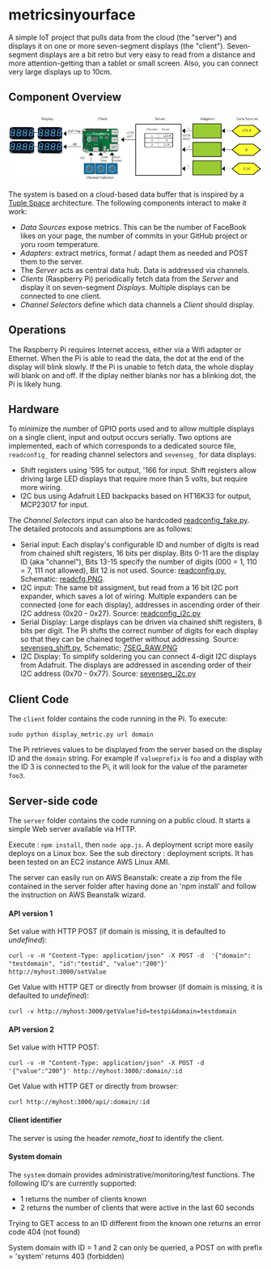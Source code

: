 # metricsinyourface

A simple IoT project that pulls data from the cloud (the "server") and displays it on one or more seven-segment displays (the "client"). Seven-segment displays are a bit retro but very easy to read from a distance and more attention-getting than a tablet or small screen. Also, you can connect very large displays up to 10cm.

## Component Overview

![Component Overview](docs/metrics_architecture_small.png)

The system is based on a cloud-based data buffer that is inspired by a [Tuple Space](https://en.wikipedia.org/wiki/Tuple_space) architecture. The following components interact to make it work:

* _Data Sources_ expose metrics. This can be the number of FaceBook likes on your page, the number of commits in your GitHub project or yoru room temperature.
* _Adapters_: extract metrics, format / adapt them as needed and POST them to the server.
* The _Server_ acts as central data hub. Data is addressed via channels.
* _Clients_ (Raspberry Pi) periodically fetch data from the _Server_ and display it on seven-segment _Displays_. Multiple displays can be connected to one client.
* _Channel Selectors_ define which data channels a _Client_ should display.
 
## Operations

The Raspberry Pi requires Internet access, either via a Wifi adapter or Ethernet. When the Pi is able to read the data, the dot at the end of the display will blink slowly. If the Pi is unable to fetch data, the whole display will blank on and off. If the diplay neither blanks nor has a blinking dot, the Pi is likely hung.
 
## Hardware
To minimize the number of GPIO ports used and to allow multiple displays on a single client, input and output occurs serially. Two options are implemented, each of which corresponds to a dedicated source file, `readconfig_` for reading channel selectors and `sevenseg_` for data displays:
* Shift registers using '595 for output, '166 for input. Shift registers allow driving large LED displays that require more than 5 volts, but require more wiring.
* I2C bus using Adafruit LED backpacks based on HT16K33 for output, MCP23017 for input.

The _Channel Selectors_ input can also be hardcoded [readconfig_fake.py](client/readconfig_fake.py). The detailed protocols and assumptions are as follows:

* Serial input: Each display's configurable ID and number of digits is read from chained shift registers, 16 bits per display. Bits 0-11 are the display ID (aka "channel"), Bits 13-15 specify the number of digits (000 = 1, 110 = 7, 111 not allowed), Bit 12 is not used. Source: [readconfig.py](client/readconfig.py), Schematic: [readcfg.PNG](hardware/readcfg.PNG). 
* I2C input: The same bit assigment, but read from a 16 bit I2C port expander, which saves a lot of wiring. Multiple expanders can be connected (one for each display), addresses in ascending order of their I2C address (0x20 - 0x27). Source: [readconfig_i2c.py](client/readconfig_i2c.py)
* Serial Display: Large displays can be driven via chained shift registers, 8 bits per digit. The Pi shifts the correct number of digits for each display so that they can be chained together without addressing. Source: [sevenseg_shift.py](client/sevenseg_shift.py), Schematic; [7SEG_RAW.PNG](hardware/7SEG_RAW.PNG)
* I2C Display: To simplify soldering you can connect 4-digit I2C displays from Adafruit. The displays are addressed in ascending order of their I2C address (0x70 - 0x77). Source: [sevenseg_i2c.py](client/sevenseg_i2c.py)

## Client Code

The `client` folder contains the code running in the Pi. To execute: 

    sudo python display_metric.py url domain

The Pi retrieves values to be displayed from the server based on the display ID and the `domain` string. For example if `valueprefix` is `foo` and a display with the ID 3 is connected to the Pi, it will look for the value of the parameter `foo3`.

## Server-side code

The `server` folder contains the code running on a public cloud. It starts a simple Web server available via HTTP.

Execute : `npm install`, then `node app.js`. A deployment script more easily deploys on a Linux box. See the sub directory : deployment scripts. It has been tested on an EC2 instance AWS Linux AMI.

The server can easily run on AWS Beanstalk: create a zip from the file contained in the server folder after having done an 'npm install' and follow the instruction on AWS Beanstalk wizard.

#### API version 1
Set value with HTTP POST (if domain is missing, it is defaulted to *undefined*):

```
curl -v -H "Content-Type: application/json" -X POST -d  '{"domain": "testdomain", "id":"testid", "value":"200"}' http://myhost:3000/setValue
```

Get Value with HTTP GET or directly from browser (if domain is missing, it is defaulted to *undefined*): 
    
```
curl -v http://myhost:3000/getValue?id=testpi&domain=testdomain
```

#### API version 2
Set value with HTTP POST:

```
curl -v -H "Content-Type: application/json" -X POST -d  '{"value":"200"}' http://myhost:3000/:domain/:id
```

Get Value with HTTP GET or directly from browser: 

```
curl http://myhost:3000/api/:domain/:id
```

#### Client identifier
The server is using the header *remote_host* to identify the client.

#### System domain
The `system` domain provides administrative/monitoring/test functions.  The following ID's are currently supported:

* 1 returns the number of clients known
* 2 returns the number of clients that were active in the last 60 seconds 

Trying to GET access to an ID different from the known one returns an error code 404 (not found)

System domain with ID = 1 and 2 can only be queried, a POST on with prefix = 'system' returns 403 (forbidden) 


